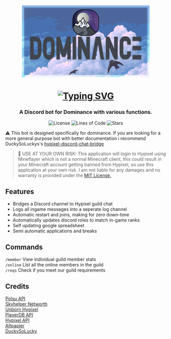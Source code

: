 <br />
<p align="center">
  <a href="https://dominance.bridgesense.dev/discord">
    <img src="https://raw.githubusercontent.com/BridgeSenseDev/Dominance-Link/main/.github/assets/img/Dominance Banner.png" alt="Dominance" width="400" height="auto">
  </a>
</p>
  <h1 align="center">
   <a href="https://git.io/typing-svg"><img src="https://readme-typing-svg.herokuapp.com?font=Permanent+Marker&size=40&pause=1000&color=d0d0d0&center=true&vCenter=true&width=435&lines=Dominance+Link" alt="Typing SVG" /></a>
  </h1>
  
<h3 align="center">
  A Discord bot for Dominance with various functions.
  <br />
</h3>

<p align="center">
  <img alt="License" src="https://img.shields.io/github/license/BridgeSenseDev/Dominance-Link?color=lightgray&style=for-the-badge">
  <img alt="Lines of Code" src="https://img.shields.io/tokei/lines/github/BridgeSenseDev/Dominance-Link?color=lightgray&style=for-the-badge">
  <img alt="Stars" src="https://img.shields.io/github/languages/code-size/BridgeSenseDev/Dominance-Link?color=lightgray&style=for-the-badge">
</p>

⚠️ This bot is designed specifically for dominance. If you are looking for a more general purpose bot with better documentation i recommend DuckySoLuckys's [hypixel-discord-chat-bridge](https://github.com/DuckySoLucky/hypixel-discord-chat-bridge)<br>

> 🚨 USE AT YOUR OWN RISK:
> This application will login to Hypixel using Mineflayer which is not a normal Minecraft client, this could result in your Minecraft account getting banned from Hypixel, so use this application at your own risk. I am not liable for any damages and no warranty is provided under the [MIT License.](https://github.com/BridgeSenseDev/Matrix-Link/blob/master/LICENSE)

## Features

- Bridges a Discord channel to Hypixel guild chat
- Logs all ingame messages into a seperate log channel
- Automatic restart and joins, making for zero down-time
- Automatically updates discord roles to match in-game ranks
- Self updating google spreadsheet
- Semi automatic applications and breaks

## Commands

`/member` View individual guild member stats<br>
`/online` Llst all the online members in the guild<br>
`/reqs` Check if you meet our guild requirements

## Credits

[Polsu API](https://api.polsu.xyz/)<br>
[Skyhelper Networth](https://github.com/Altpapier/SkyHelper-Networth)<br>
[Unborn Hypixel](https://github.com/lilithmod/unborn-hypixel)<br>
[PlayerDB API](https://playerdb.co/)<br>
[Hypixel API](https://api.hypixel.net/)<br>
[Altpapier](https://github.com/altpapier/hypixel-discord-guild-bridge/)<br>
[DuckySoLucky](https://github.com/DuckySoLucky/hypixel-discord-chat-bridge)<br>
